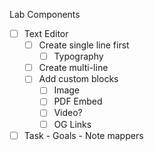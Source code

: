 Lab Components
- [ ] Text Editor
  - [ ] Create single line first
    - [ ] Typography
  - [ ] Create multi-line
  - [ ] Add custom blocks
    - [ ] Image
    - [ ] PDF Embed
    - [ ] Video?
    - [ ] OG Links
- [ ] Task - Goals - Note mappers